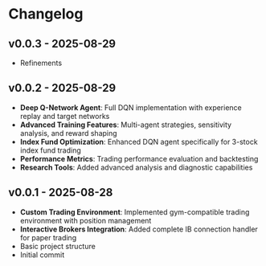 # Changelog

## v0.0.3 - 2025-08-29
* Refinements

## v0.0.2 - 2025-08-29
* **Deep Q-Network Agent**: Full DQN implementation with experience replay and target networks
* **Advanced Training Features**: Multi-agent strategies, sensitivity analysis, and reward shaping
* **Index Fund Optimization**: Enhanced DQN agent specifically for 3-stock index fund trading
* **Performance Metrics**: Trading performance evaluation and backtesting
* **Research Tools**: Added advanced analysis and diagnostic capabilities

## v0.0.1 - 2025-08-28
* **Custom Trading Environment**: Implemented gym-compatible trading environment with position management
* **Interactive Brokers Integration**: Added complete IB connection handler for paper trading
* Basic project structure
* Initial commit
